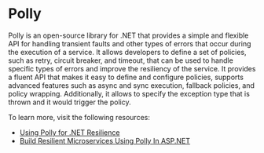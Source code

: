 # Polly

Polly is an open-source library for .NET that provides a simple and flexible API for handling transient faults and other types of errors that occur during the execution of a service. It allows developers to define a set of policies, such as retry, circuit breaker, and timeout, that can be used to handle specific types of errors and improve the resiliency of the service. It provides a fluent API that makes it easy to define and configure policies, supports advanced features such as async and sync execution, fallback policies, and policy wrapping. Additionally, it allows to specify the exception type that is thrown and it would trigger the policy.

To learn more, visit the following resources:

- [Using Polly for .NET Resilience](https://www.telerik.com/blogs/using-polly-for-net-resilience-and-transient-fault-handling-with-net-core)
- [Build Resilient Microservices Using Polly In ASP.NET](https://procodeguide.com/programming/polly-in-aspnet-core/)
